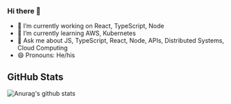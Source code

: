 ### Hi there 👋

- 🔭 I’m currently working on React, TypeScript, Node
- 🌱 I’m currently learning AWS, Kubernetes
- 💬 Ask me about JS, TypeScript, React, Node, APIs, Distributed Systems, Cloud Computing
- 😄 Pronouns: He/his
<!-- - 📫 How to reach me: ... -->
<!-- - 👯 I’m looking to collaborate on  -->
<!-- - 🤔 I’m looking for help with ... -->
<!-- - ⚡ Fun fact: ... -->

## GitHub Stats

![Anurag's github stats](https://github-readme-stats.vercel.app/api?username=kabandr)

<!--
**kabandr/kabandr** is a ✨ _special_ ✨ repository because its `README.md` (this file) appears on your GitHub profile.
-->

